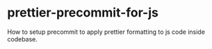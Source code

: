 # prettier-precommit-for-js
How to setup precommit to apply prettier formatting to js code inside codebase.
